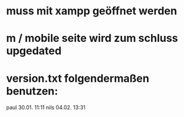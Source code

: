 # muss mit xampp geöffnet werden

# m / mobile seite wird zum schluss upgedated

# version.txt folgendermaßen benutzen:
paul 30.01. 11:11
nils 04.02. 13:31
